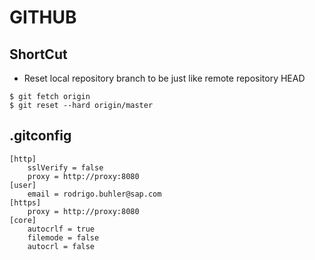 # GITHUB

## ShortCut 
* Reset local repository branch to be just like remote repository HEAD
````
$ git fetch origin
$ git reset --hard origin/master
````

## .gitconfig
```
[http]
	sslVerify = false
	proxy = http://proxy:8080
[user]
	email = rodrigo.buhler@sap.com
[https]
	proxy = http://proxy:8080
[core]
	autocrlf = true
    filemode = false
    autocrl = false
```
